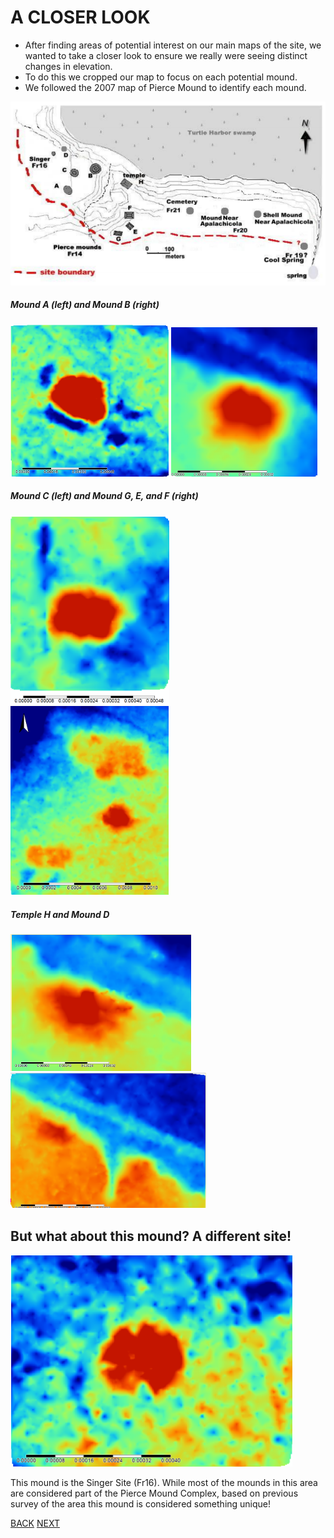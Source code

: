 # A CLOSER LOOK
- After finding areas of potential interest on our main maps of the site, we wanted to take a closer look to ensure we really were seeing distinct changes in elevation. 
- To do this we cropped our map to focus on each potential mound. 
- We followed the 2007 map of Pierce Mound to identify each mound. 

![Image](whitemap.PNG)

##### Mound A (left)                and                      Mound B        (right)          

![Image](mounda.PNG)                                ![Image](moundb.PNG)    


##### Mound C (left)            and           Mound G, E, and F (right)

![Image](moundc.PNG)                    ![Image](moundd.PNG)


##### Temple H        and Mound D

![Image](temple.PNG)        ![Image](fr16.PNG)


## But what about this mound? A different site!

![Image](newmound.PNG)

This mound is the Singer Site (Fr16). While most of the mounds in this area are considered part of the Pierce Mound Complex, based on previous survey of the area this mound is considered something unique! 


[BACK](UsingLiDAR.md)   [NEXT](Conclusions.md)
